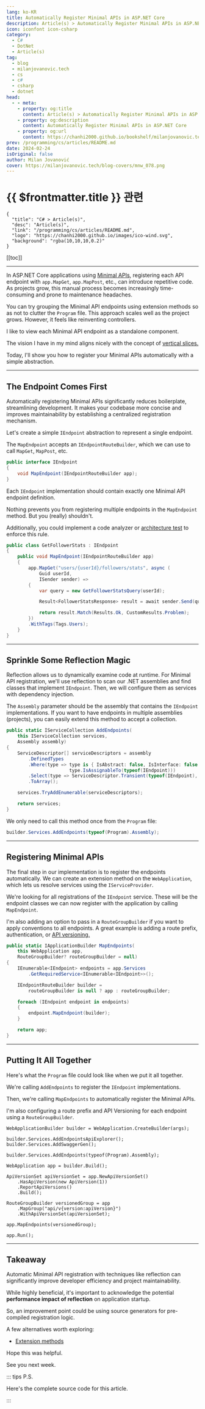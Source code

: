 ```yaml
---
lang: ko-KR
title: Automatically Register Minimal APIs in ASP.NET Core
description: Article(s) > Automatically Register Minimal APIs in ASP.NET Core
icon: iconfont icon-csharp
category: 
  - C#
  - DotNet
  - Article(s)
tag: 
  - blog
  - milanjovanovic.tech
  - cs
  - c#
  - csharp
  - dotnet
head:
  - - meta:
    - property: og:title
      content: Article(s) > Automatically Register Minimal APIs in ASP.NET Core
    - property: og:description
      content: Automatically Register Minimal APIs in ASP.NET Core
    - property: og:url
      content: https://chanhi2000.github.io/bookshelf/milanjovanovic.tech/automatically-register-minimal-apis-in-aspnetcore.html
prev: /programming/cs/articles/README.md
date: 2024-02-24
isOriginal: false
author: Milan Jovanović
cover: https://milanjovanovic.tech/blog-covers/mnw_078.png
---
```


# {{ $frontmatter.title }} 관련

```component VPCard
{
  "title": "C# > Article(s)",
  "desc": "Article(s)",
  "link": "/programming/cs/articles/README.md",
  "logo": "https://chanhi2000.github.io/images/ico-wind.svg",
  "background": "rgba(10,10,10,0.2)"
}
```

[[toc]]

---

<SiteInfo
  name="Automatically Register Minimal APIs in ASP.NET Core"
  desc="In ASP.NET Core applications using Minimal APIs, registering each API endpoint with app.MapGet, app.MapPost, etc. can introduce repetitive code. Today, I'll show you how to automatically register your Minimal APIs with a simple abstraction."
  url="https://milanjovanovic.tech/blog/automatically-register-minimal-apis-in-aspnetcore/"
  logo="https://milanjovanovic.tech/profile_favicon.png"
  preview="https://milanjovanovic.tech/blog-covers/mnw_078.png"/>

In ASP.NET Core applications using [<FontIcon icon="fa-brands fa-microsoft"/>Minimal APIs](https://learn.microsoft.com/en-us/aspnet/core/fundamentals/minimal-apis/overview?view=aspnetcore-8.0), registering each API endpoint with `app.MapGet`, `app.MapPost`, etc., can introduce repetitive code. As projects grow, this manual process becomes increasingly time-consuming and prone to maintenance headaches.

You can try grouping the Minimal API endpoints using extension methods so as not to clutter the `Program` file. This approach scales well as the project grows. However, it feels like reinventing controllers.

I like to view each Minimal API endpoint as a standalone component.

The vision I have in my mind aligns nicely with the concept of [vertical slices.](/milanjovanovic.tech/vertical-slice-architecture.md)

Today, I'll show you how to register your Minimal APIs automatically with a simple abstraction.

---

## The Endpoint Comes First

Automatically registering Minimal APIs significantly reduces boilerplate, streamlining development. It makes your codebase more concise and improves maintainability by establishing a centralized registration mechanism.

Let's create a simple `IEndpoint` abstraction to represent a single endpoint.

The `MapEndpoint` accepts an `IEndpointRouteBuilder`, which we can use to call `MapGet`, `MapPost`, etc.

```cs
public interface IEndpoint
{
    void MapEndpoint(IEndpointRouteBuilder app);
}
```

Each `IEndpoint` implementation should contain exactly one Minimal API endpoint definition.

Nothing prevents you from registering multiple endpoints in the `MapEndpoint` method. But you (really) shouldn't.

Additionally, you could implement a code analyzer or [architecture test](/milanjovanovic.tech/enforcing-software-architecture-with-architecture-tests.md) to enforce this rule.

```cs
public class GetFollowerStats : IEndpoint
{
    public void MapEndpoint(IEndpointRouteBuilder app)
    {
        app.MapGet("users/{userId}/followers/stats", async (
            Guid userId,
            ISender sender) =>
        {
            var query = new GetFollowerStatsQuery(userId);

            Result<FollowerStatsResponse> result = await sender.Send(query);

            return result.Match(Results.Ok, CustomResults.Problem);
        })
        .WithTags(Tags.Users);
    }
}
```

---

## Sprinkle Some Reflection Magic

Reflection allows us to dynamically examine code at runtime. For Minimal API registration, we'll use reflection to scan our .NET assemblies and find classes that implement `IEndpoint`. Then, we will configure them as services with dependency injection.

The `Assembly` parameter should be the assembly that contains the `IEndpoint` implementations.
If you want to have endpoints in multiple assemblies (projects), you can easily extend this method to accept a collection.

```cs
public static IServiceCollection AddEndpoints(
    this IServiceCollection services,
    Assembly assembly)
{
    ServiceDescriptor[] serviceDescriptors = assembly
        .DefinedTypes
        .Where(type => type is { IsAbstract: false, IsInterface: false } &&
                       type.IsAssignableTo(typeof(IEndpoint)))
        .Select(type => ServiceDescriptor.Transient(typeof(IEndpoint), type))
        .ToArray();

    services.TryAddEnumerable(serviceDescriptors);

    return services;
}
```

We only need to call this method once from the `Program` file:

```cs
builder.Services.AddEndpoints(typeof(Program).Assembly);
```

---

## Registering Minimal APIs

The final step in our implementation is to register the endpoints automatically. We can create an extension method on the `WebApplication`, which lets us resolve services using the `IServiceProvider`.

We're looking for all registrations of the `IEndpoint` service. These will be the endpoint classes we can now register with the application by calling `MapEndpoint`.

I'm also adding an option to pass in a `RouteGroupBuilder` if you want to apply conventions to all endpoints. A great example is adding a route prefix, authentication, or [API versioning.](/milanjovanovic.tech/api-versioning-in-aspnetcore.md)

```cs
public static IApplicationBuilder MapEndpoints(
    this WebApplication app,
    RouteGroupBuilder? routeGroupBuilder = null)
{
    IEnumerable<IEndpoint> endpoints = app.Services
        .GetRequiredService<IEnumerable<IEndpoint>>();

    IEndpointRouteBuilder builder =
        routeGroupBuilder is null ? app : routeGroupBuilder;

    foreach (IEndpoint endpoint in endpoints)
    {
        endpoint.MapEndpoint(builder);
    }

    return app;
}
```

---

## Putting It All Together

Here's what the `Program` file could look like when we put it all together.

We're calling `AddEndpoints` to register the `IEndpoint` implementations.

Then, we're calling `MapEndpoints` to automatically register the Minimal APIs.

I'm also configuring a route prefix and API Versioning for each endpoint using a `RouteGroupBuilder`.

```cs{6,19}
WebApplicationBuilder builder = WebApplication.CreateBuilder(args);

builder.Services.AddEndpointsApiExplorer();
builder.Services.AddSwaggerGen();

builder.Services.AddEndpoints(typeof(Program).Assembly);

WebApplication app = builder.Build();

ApiVersionSet apiVersionSet = app.NewApiVersionSet()
    .HasApiVersion(new ApiVersion(1))
    .ReportApiVersions()
    .Build();

RouteGroupBuilder versionedGroup = app
    .MapGroup("api/v{version:apiVersion}")
    .WithApiVersionSet(apiVersionSet);

app.MapEndpoints(versionedGroup);

app.Run();
```

---

## Takeaway

Automatic Minimal API registration with techniques like reflection can significantly improve developer efficiency and project maintainability.

While highly beneficial, it's important to acknowledge the potential **performance impact of reflection** on application startup.

So, an improvement point could be using source generators for pre-compiled registration logic.

A few alternatives worth exploring:

- [Extension methods](/milanjovanovic.tech/how-to-structure-minimal-apis.md)

<SiteInfo
  name="FastEndpoints"
  desc="FastEndpoints is a developer friendly alternative to Minimal APIs & MVC"
  url="https://fast-endpoints.com/"
  logo="https://fast-endpoints.com/favicon-32x32.png"
  preview="https://fast-endpoints.com/fe-og-image.png"/>

<SiteInfo
  name="CarterCommunity/Carter"
  desc="Carter is framework that is a thin layer of extension methods and functionality over ASP.NET Core allowing code to be more explicit and most importantly more enjoyable."
  url="https://github.com/CarterCommunity/Carter"
  logo="https://avatars.githubusercontent.com/u/37978301?s=200&v=4"
  preview="https://opengraph.githubassets.com/10fb2db9c9fb99b99f02c6e8a8081b695e614d84caddbc9c4d0d65f1606be886/CarterCommunity/Carter"/>

Hope this was helpful.

See you next week.

::: tips P.S.

Here's the complete source code for this article.

<SiteInfo
  name="m-jovanovic/minimal-endpoints"
  desc="Automatically register your Minimal API endpoints in ASP.NET Core."
  url="https://github.com/m-jovanovic/minimal-endpoints"
  logo="https://avatars.githubusercontent.com/u/34191235?v=4"
  preview="https://opengraph.githubassets.com/3f2a9903d4eead059f8e20a6450236d6a19784ab20649c2980fab9759bd6edd9/m-jovanovic/minimal-endpoints"/>

:::

